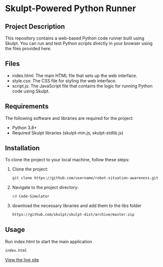 # Skulpt-Powered Python Runner

## Project Description

This repository contains a web-based Python code runner built using Skulpt. You can run and test Python scripts directly in your browser using the files provided here.

## Files

- index.html: The main HTML file that sets up the web interface.
- style.css: The CSS file for styling the web interface.
- script.js: The JavaScript file that contains the logic for running Python code using Skulpt.

## Requirements

The following software and libraries are required for the project:

- Python 3.8+
- Required Skulpt libraries (skulpt-min.js, skulpt-stdlib.js)

## Installation

To clone the project to your local machine, follow these steps:

1. Clone the project:
    ```bash
    git clone https://github.com/username/robot-situation-awareness.git
    ```
2. Navigate to the project directory:
    ```bash
    cd Code-Simulator
    ```
3. download the necessary libraries and add them to the libs folder 
    ```bash
    https://github.com/skulpt/skulpt-dist/archive/master.zip
    ```
## Usage

Run index.html to start the main application

```bash
index.html
```
[View the live site](https://ozcancevik.github.io/Code-Simulator/)
